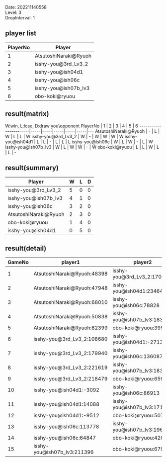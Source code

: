 Date: 202211140558  
Level: 3  
DropInterval: 1  
## player list
PlayerNo  |  Player
----------|-----------------------
1         |  AtsutoshiNaraki@Ryuoh
2         |  isshy-you@3rd_Lv3_2
3         |  isshy-you@ish04d1
4         |  isshy-you@ish06c
5         |  isshy-you@ish07b_lv3
6         |  obo-koki@ryuou
## result(matrix)
W:win, L:lose, D:draw
you\opponent PlayerNo  |  1  |  2  |  3  |  4  |  5  |  6
-----------------------|-----|-----|-----|-----|-----|---
AtsutoshiNaraki@Ryuoh  |  -  |  L  |  W  |  L  |  L  |  W
isshy-you@3rd_Lv3_2    |  W  |  -  |  W  |  W  |  W  |  W
isshy-you@ish04d1      |  L  |  L  |  -  |  L  |  L  |  L
isshy-you@ish06c       |  W  |  L  |  W  |  -  |  L  |  W
isshy-you@ish07b_lv3   |  W  |  L  |  W  |  W  |  -  |  W
obo-koki@ryuou         |  L  |  L  |  W  |  L  |  L  |  -
## result(summary)
Player                 |  W  |  L  |  D
-----------------------|-----|-----|---
isshy-you@3rd_Lv3_2    |  5  |  0  |  0
isshy-you@ish07b_lv3   |  4  |  1  |  0
isshy-you@ish06c       |  3  |  2  |  0
AtsutoshiNaraki@Ryuoh  |  2  |  3  |  0
obo-koki@ryuou         |  1  |  4  |  0
isshy-you@ish04d1      |  0  |  5  |  0
## result(detail)
GameNo  |  player1                      |  player2
--------|-------------------------------|-----------------------------
1       |  AtsutoshiNaraki@Ryuoh:48398  |  isshy-you@3rd_Lv3_2:170986
2       |  AtsutoshiNaraki@Ryuoh:47948  |  isshy-you@ish04d1:23464
3       |  AtsutoshiNaraki@Ryuoh:68010  |  isshy-you@ish06c:78828
4       |  AtsutoshiNaraki@Ryuoh:50838  |  isshy-you@ish07b_lv3:183846
5       |  AtsutoshiNaraki@Ryuoh:82399  |  obo-koki@ryuou:39505
6       |  isshy-you@3rd_Lv3_2:108680   |  isshy-you@ish04d1:-2713
7       |  isshy-you@3rd_Lv3_2:179940   |  isshy-you@ish06c:136087
8       |  isshy-you@3rd_Lv3_2:221619   |  isshy-you@ish07b_lv3:183623
9       |  isshy-you@3rd_Lv3_2:218479   |  obo-koki@ryuou:65981
10      |  isshy-you@ish04d1:-3092      |  isshy-you@ish06c:86913
11      |  isshy-you@ish04d1:14088      |  isshy-you@ish07b_lv3:171219
12      |  isshy-you@ish04d1:-9512      |  obo-koki@ryuou:50763
13      |  isshy-you@ish06c:113778      |  isshy-you@ish07b_lv3:196967
14      |  isshy-you@ish06c:64847       |  obo-koki@ryuou:42091
15      |  isshy-you@ish07b_lv3:211396  |  obo-koki@ryuou:67925
